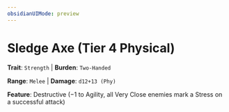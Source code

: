 ```yaml
---
obsidianUIMode: preview
---
```

# Sledge Axe (Tier 4 Physical)

**Trait**: `Strength` | **Burden**: `Two-Handed`

**Range**: `Melee` | **Damage**: `d12+13 (Phy)`

**Feature**: Destructive (−1 to Agility, all Very Close enemies mark a Stress on a successful attack)
